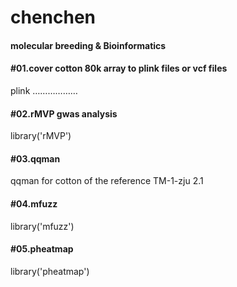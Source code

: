# chenchen
#### molecular breeding & Bioinformatics

#### #01.cover cotton 80k array to plink files or vcf files

plink ………………

#### #02.rMVP gwas analysis

library('rMVP')

#### #03.qqman

qqman for cotton of the reference TM-1-zju 2.1

#### #04.mfuzz

library('mfuzz')

#### #05.pheatmap

library('pheatmap')



